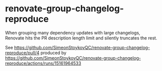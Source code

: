 # renovate-group-changelog-reproduce

When grouping many dependency updates with large changelogs, Renovate hits the PR description length limit and silently truncates the rest.

See https://github.com/SimeonStoykovQC/renovate-group-changelog-reproduce/pull/4 produced by https://github.com/SimeonStoykovQC/renovate-group-changelog-reproduce/actions/runs/15161964533
